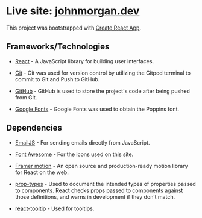 # Live site: [johnmorgan.dev](https://johnmorgan.dev)

This project was bootstrapped with [Create React App](https://github.com/facebook/create-react-app).

## Frameworks/Technologies

- [React](https://reactjs.org/) - A JavaScript library for building user interfaces.

- [Git](https://git-scm.com/) - Git was used for version control by utilizing the Gitpod terminal to commit to Git and Push to GitHub.

- [GitHub](https://github.com/) - GitHub is used to store the project's code after being pushed from Git.

- [Google Fonts](https://fonts.google.com/specimen/Inter?query=inter) - Google Fonts was used to obtain the Poppins font.

## Dependencies

- [EmailJS](https://www.npmjs.com/package/@emailjs/browser) - For sending emails directly from JavaScript.

- [Font Awesome](https://www.npmjs.com/package/@fortawesome/free-brands-svg-icons) - For the icons used on this site.

- [Framer motion](https://www.npmjs.com/package/framer-motion) - An open source and production-ready motion
  library for React on the web.

- [prop-types](https://www.npmjs.com/package/prop-types) - Used to document the intended types of properties passed to components. React checks props passed to components against those definitions, and warns in development if they don’t match.

- [react-tooltip](https://www.npmjs.com/package/react-tooltip) - Used for tooltips.
